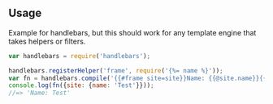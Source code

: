 ## Usage

Example for handlebars, but this should work for any template engine that takes helpers or filters.

```js
var handlebars = require('handlebars');

handlebars.registerHelper('frame', require('{%= name %}'));
var fn = handlebars.compile('{{#frame site=site}}Name: {{@site.name}}{{/frame}}');
console.log(fn({site: {name: 'Test'}}));
//=> 'Name: Test'
```
